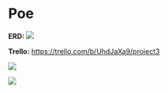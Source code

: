# Poe
<strong>ERD:</strong>
![](https://i.postimg.cc/BnYbKSRL/Screen-Shot-2020-04-30-at-5-23-25-PM.png)



<strong>Trello:</strong>
https://trello.com/b/UhdJaXa9/project3

![](https://trello-attachments.s3.amazonaws.com/5eaa1afa5640f7531d3aa633/1200x886/cc50762fd56bd9eb7ddb2d80ea0f50e1/poe_homepage.jpeg.jpg)

![](https://trello-attachments.s3.amazonaws.com/5eaa1afa5640f7531d3aa633/1200x886/817745e45c2451e056aee2f01e8b0ef3/single_poem_page.jpeg.jpg)
